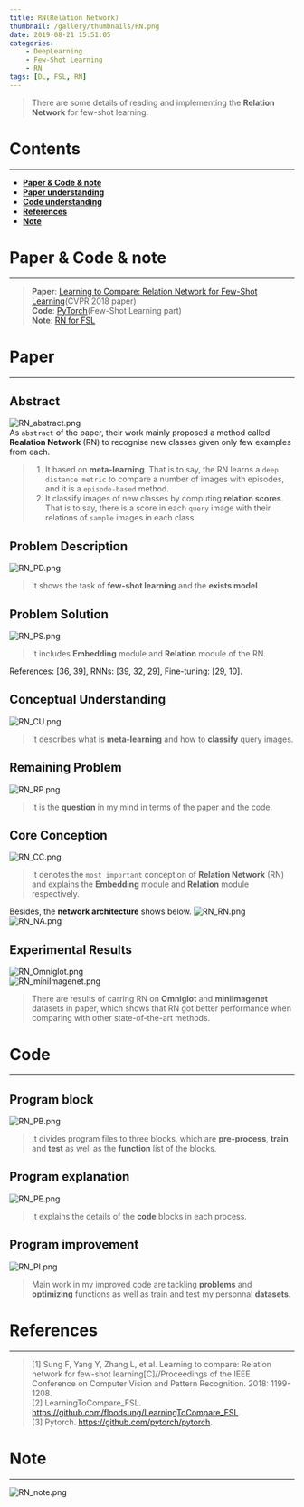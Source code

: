 ```yaml
---
title: RN(Relation Network)  
thumbnail: /gallery/thumbnails/RN.png  
date: 2019-08-21 15:51:05  
categories:  
    - DeepLearning  
    - Few-Shot Learning  
    - RN  
tags: [DL, FSL, RN]
---
```


> There are some details of reading and implementing the **Relation Network** for few-shot learning.
<!-- more -->

# Contents
---
- **[Paper & Code & note](#Paper&Code&note)**
- **[Paper understanding](#Paper)**
- **[Code understanding](#Code)**
- **[References](#References)**
- **[Note](#Note)**

# Paper & Code & note
---
> **Paper**: [Learning to Compare: Relation Network for Few-Shot Learning](https://arxiv.org/abs/1711.06025)(CVPR 2018 paper)  
> **Code**: [PyTorch](https://github.com/Gojay001/DeepLearning-pwcn/tree/master/Few-Shot%20Learning/RN/Code/README.md)(Few-Shot Learning part)  
> **Note**: [RN for FSL](https://github.com/Gojay001/DeepLearning-pwcn/tree/master/Few-Shot%20Learning/RN/Note)

# Paper
---
## Abstract
![RN_abstract.png](https://i.loli.net/2019/08/24/rmHGwBoZKsxAT2U.png)  
As `abstract` of the paper, their work mainly proposed a method called **Realation Network** (RN) to recognise new classes given only few examples from each.  
> 1. It based on **meta-learning**. That is to say, the RN learns a `deep distance metric` to compare a number of images with episodes, and it is a `episode-based` method.  
> 2. It classify images of new classes by computing **relation scores**. That is to say, there is a score in each `query` image with their relations of `sample` images in each class.  

## Problem Description
![RN_PD.png](https://i.loli.net/2019/08/24/FkOWoMGP7dmp2T4.png) 
> It shows the task of **few-shot learning** and the **exists model**.

## Problem Solution
![RN_PS.png](https://i.loli.net/2019/08/24/96ju1zHtcdQxVaA.png)  
> It includes **Embedding** module and **Relation** module of the RN.  

References: [36, 39], RNNs: [39, 32, 29], Fine-tuning: [29, 10].

## Conceptual Understanding
![RN_CU.png](https://i.loli.net/2019/08/24/2kxu5Hjbh9fJdyc.png)  
> It describes what is **meta-learning** and how to **classify** query images. 

## Remaining Problem
![RN_RP.png](https://i.loli.net/2019/08/24/rQ2CDGwYA6cus8M.png)  
> It is the **question** in my mind in terms of the paper and the code.  

## Core Conception
![RN_CC.png](https://i.loli.net/2019/08/24/q1TDicJkyjeQUaL.png)  
> It denotes the `most important` conception of **Relation Network** (RN) and explains the **Embedding** module and **Relation** module respectively.  

Besides, the **network architecture** shows below.
![RN_RN.png](https://i.loli.net/2019/08/24/ERIMHV2C4T9XqzZ.png)  
![RN_NA.png](https://i.loli.net/2019/08/24/QsDW4IrZcgEvAUL.png)

## Experimental Results
![RN_Omniglot.png](https://i.loli.net/2019/08/24/Q5Wa2UtLKBgNueZ.png)  
![RN_miniImagenet.png](https://i.loli.net/2019/08/24/xevhjHSwaf3Dbd7.png)  
> There are results of carring RN on **Omniglot** and **miniImagenet** datasets in paper, which shows that RN got better performance when comparing with other state-of-the-art methods.

# Code
---
## Program block
![RN_PB.png](https://i.loli.net/2019/08/25/zc8sGRqvEoiI61J.png) 
> It divides program files to three blocks, which are **pre-process**, **train** and **test** as well as the **function** list of the blocks.    

## Program explanation
![RN_PE.png](https://i.loli.net/2019/08/25/pIaAiQFvR5BT8SZ.png)  
> It explains the details of the **code** blocks in each process.  

## Program improvement
![RN_PI.png](https://i.loli.net/2019/08/25/BdbMWplwnDFQjZY.png)  
> Main work in my improved code are tackling **problems** and **optimizing** functions as well as train and test my personnal **datasets**.  

# References
---
> [1] Sung F, Yang Y, Zhang L, et al. Learning to compare: Relation network for few-shot learning[C]//Proceedings of the IEEE Conference on Computer Vision and Pattern Recognition. 2018: 1199-1208.  
> [2] LearningToCompare_FSL. https://github.com/floodsung/LearningToCompare_FSL.  
> [3] Pytorch. https://github.com/pytorch/pytorch.  

# Note
---
![RN_note.png](https://i.loli.net/2019/08/25/f71tFaJ6oyYwAHe.png)  
